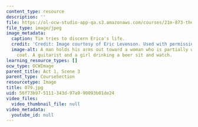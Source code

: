 ```yaml
---
content_type: resource
description: ''
file: https://ol-ocw-studio-app-qa.s3.amazonaws.com/courses/21m-873-theater-arts-topics-suburbia-january-iap-2008/56f73b975111343d97a990093b01de24_079.jpg
file_type: image/jpeg
image_metadata:
  caption: Tim tries to discern Erica's life.
  credit: 'Credit: Image courtesy of Eric Levenson. Used with permission.'
  image-alt: A man holds his arms out toward a woman who is partially wearing a red
    coat. A guitarist and a girl drinking a beer sit and watch.
learning_resource_types: []
ocw_type: OCWImage
parent_title: Act 1, Scene 3
parent_type: CourseSection
resourcetype: Image
title: 079.jpg
uid: 56f73b97-5111-343d-97a9-90093b01de24
video_files:
  video_thumbnail_file: null
video_metadata:
  youtube_id: null
---
```


